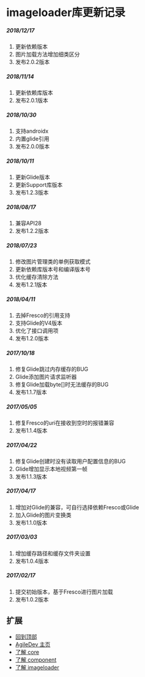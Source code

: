 # imageloader库更新记录

##### 2018/12/17
1. 更新依赖版本
2. 图片加载方法增加细类区分
3. 发布2.0.2版本

##### 2018/11/14
1. 更新依赖库版本
2. 发布2.0.1版本

##### 2018/10/30
1. 支持androidx
2. 内置glide引用
3. 发布2.0.0版本

##### 2018/10/11
1. 更新Glide版本
2. 更新Support库版本
3. 发布1.2.3版本

##### 2018/08/17
1. 兼容API28
2. 发布1.2.2版本

##### 2018/07/23
1. 修改图片管理类的单例获取模式
2. 更新依赖库版本号和编译版本号
3. 优化缓存清除方法
4. 发布1.2.1版本

##### 2018/04/11
1. 去掉Fresco的引用支持
2. 支持Glide的V4版本
3. 优化了接口调用项
4. 发布1.2.0版本

##### 2017/10/18
1. 修复Glide跳过内存缓存的BUG
2. Glide添加图片请求监听器
3. 修复Glide加载byte[]时无法缓存的BUG
4. 发布1.1.7版本

##### 2017/05/05
1. 修复Fresco的uri在接收到空时的报错兼容
2. 发布1.1.4版本

##### 2017/04/22
1. 修复Glide创建时没有读取用户配置信息的BUG
2. Glide增加显示本地视频第一帧
3. 发布1.1.3版本

##### 2017/04/17
1. 增加对Glide的兼容，可自行选择依赖Fresco或Glide
2. 加入Glide的图片变换类
3. 发布1.1.0版本

##### 2017/03/03
1. 增加缓存路径和缓存文件夹设置
2. 发布1.0.4版本

##### 2017/02/17
1. 提交初始版本，基于Fresco进行图片加载
2. 发布1.0.2版本

## 扩展
- [回到顶部](https://github.com/LZ9/AgileDev/blob/master/imageloader/readme_imageloader_update.md#imageloader库更新记录)
- [AgileDev 主页](https://github.com/LZ9/AgileDev)
- [了解 core](https://github.com/LZ9/AgileDev/blob/master/core/readme_core.md)
- [了解 component](https://github.com/LZ9/AgileDev/blob/master/component/readme_component.md)
- [了解 imageloader](https://github.com/LZ9/AgileDev/blob/master/imageloader/readme_imageloader.md)
